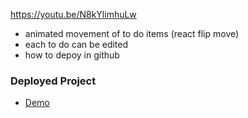https://youtu.be/N8kYlimhuLw

* animated movement of to do items (react flip move)
* each to do can be edited
* how to depoy in github

### Deployed Project

* [Demo](https://gseals.github.io/React-in-github-demo/)
